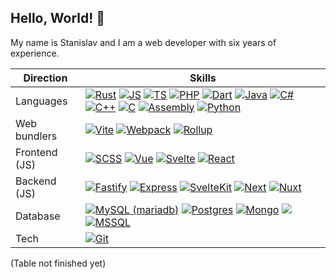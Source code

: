 ## Hello, World! 🎉
My name is Stanislav and I am a web developer with six years of experience.

| Direction | Skills |
| --------- | ------ |
| Languages | [![Rust](https://img.shields.io/badge/Rust-d46e0f?style=for-the-badge)](https://) [![JS](https://img.shields.io/badge/JS-2ea44f?style=for-the-badge)](https://) [![TS](https://img.shields.io/badge/TS-2ea44f?style=for-the-badge)](https://) [![PHP](https://img.shields.io/badge/PHP-2ea44f?style=for-the-badge)](https://) [![Dart](https://img.shields.io/badge/Dart-2ea44f?style=for-the-badge)](https://) [![Java](https://img.shields.io/badge/Java-d46e0f?style=for-the-badge)](https://) [![C#](https://img.shields.io/badge/C%23-d46e0f?style=for-the-badge)](https://) [![C++](https://img.shields.io/badge/C%2B%2B-d46e0f?style=for-the-badge)](https://) [![C](https://img.shields.io/badge/C-d46e0f?style=for-the-badge)](https://) [![Assembly](https://img.shields.io/badge/Assembly-bf3617?style=for-the-badge)](https://) [![Python](https://img.shields.io/badge/Python-bf3617?style=for-the-badge)](https://) |
| Web bundlers | [![Vite](https://img.shields.io/badge/Vite-313540?style=for-the-badge)](https://) [![Webpack](https://img.shields.io/badge/Webpack-313540?style=for-the-badge)](https://) [![Rollup](https://img.shields.io/badge/Rollup-313540?style=for-the-badge)](https://) |
| Frontend (JS) | [![SCSS](https://img.shields.io/badge/SCSS-2ea44f?style=for-the-badge)](https://) [![Vue](https://img.shields.io/badge/Vue-2ea44f?style=for-the-badge)](https://) [![Svelte](https://img.shields.io/badge/Svelte-2ea44f?style=for-the-badge)](https://) [![React](https://img.shields.io/badge/React-d46e0f?style=for-the-badge)](https://) |
| Backend (JS) | [![Fastify](https://img.shields.io/badge/Fastify-2ea44f?style=for-the-badge)](https://) [![Express](https://img.shields.io/badge/Express-2ea44f?style=for-the-badge)](https://) [![SvelteKit](https://img.shields.io/badge/SvelteKit-2ea44f?style=for-the-badge)](https://) [![Next](https://img.shields.io/badge/Next-bf3617?style=for-the-badge)](https://) [![Nuxt](https://img.shields.io/badge/Nuxt-bf3617?style=for-the-badge)](https://) |
| Database | [![MySQL (mariadb)](https://img.shields.io/badge/MySQL_(mariadb)-2ea44f?style=for-the-badge)](https://) [![Postgres](https://img.shields.io/badge/Postgres-2ea44f?style=for-the-badge)](https://) [![Mongo](https://img.shields.io/badge/Mongo-2ea44f?style=for-the-badge)](https://) [![](https://img.shields.io/badge/Firebase_Firestore-2ea44f?style=for-the-badge)](https://) [![MSSQL](https://img.shields.io/badge/MSSQL-d46e0f?style=for-the-badge)](https://) |
| Tech | [![Git](https://img.shields.io/badge/Git-2ea44f?style=for-the-badge)](https://) |

(Table not finished yet)
